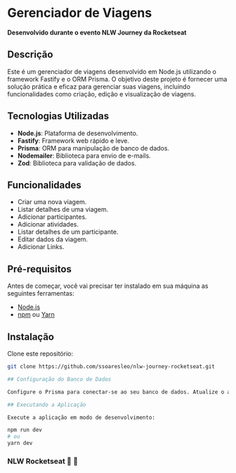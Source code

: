 # Gerenciador de Viagens

**Desenvolvido durante o evento NLW Journey da Rocketseat**

## Descrição

Este é um gerenciador de viagens desenvolvido em Node.js utilizando o framework Fastify e o ORM Prisma. O objetivo deste projeto é fornecer uma solução prática e eficaz para gerenciar suas viagens, incluindo funcionalidades como criação, edição e visualização de viagens.

## Tecnologias Utilizadas

- **Node.js**: Plataforma de desenvolvimento.
- **Fastify**: Framework web rápido e leve.
- **Prisma**: ORM para manipulação de banco de dados.
- **Nodemailer**: Biblioteca para envio de e-mails.
- **Zod**: Biblioteca para validação de dados.

## Funcionalidades

- Criar uma nova viagem.
- Listar detalhes de uma viagem.
- Adicionar participantes.
- Adicionar atividades.
- Listar detalhes de um participante.
- Editar dados da viagem.
- Adicionar Links.

## Pré-requisitos

Antes de começar, você vai precisar ter instalado em sua máquina as seguintes ferramentas:

- [Node.js](https://nodejs.org/en/)
- [npm](https://www.npmjs.com/) ou [Yarn](https://yarnpkg.com/)

## Instalação

Clone este repositório:

```bash
git clone https://github.com/ssoaresleo/nlw-journey-rocketseat.git

## Configuração do Banco de Dados

Configure o Prisma para conectar-se ao seu banco de dados. Atualize o arquivo `.env` com as credenciais do seu banco de dados.

## Executando a Aplicação

Execute a aplicação em modo de desenvolvimento:

npm run dev
# ou
yarn dev

```

### NLW Rocketseat 💜 🚀
